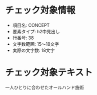 # チェック対象情報

- 項目名: CONCEPT
- 要素タイプ: h2中見出し
- 行番号: 38
- 文字数範囲: 15～18文字
- 実際の文字数: 18文字

# チェック対象テキスト

一人ひとりに合わせたオールハンド施術